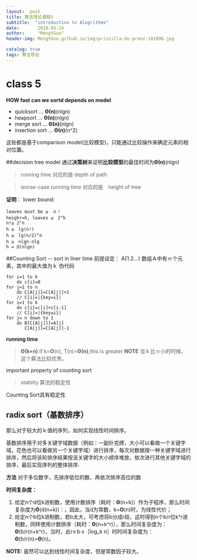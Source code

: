 ```yaml
---
layout:  post  
title: 算法导论课程5
subtitle:  "introduction to Alogrithms"
date:       2018-05-14
author:     "MengYGuo"
header-img: MengYGuo.github.io/img/priscilla-du-preez-181896.jpg

catalog: true
tags: 算法导论
---
```


# class 5
**HOW fast can we sortd depends on model**

 - quicksort ... **Θ(n)**(nlgn)
 - heapsort ... **Θ(n)**(nlgn)
 - merge sort ... **Θ(n)**(nlgn)
 - insertion sort ... **Θ(n)**(n^2)

这些都是基于comparison model(比较模型)，只能通过比较操作来确定元素的相对位置。　

##decision tree model
通过**决策树**来证明**比较模型**的最佳时间为**Θ(n)**(nlgn)

> running time 对应的是 depth of path

> worse-case running time 对应的是　height of tree

**证明**：
lower bound:

    leaves must be ≥　ｎ！
    heighr=h, leaves ≤　2^h
    n!≤ 2^n
    h ≥　lg(n!)
    h ≥　lg(n/2)^n
    h ≥　nlgn-nlg
    h = Ω(nlgn)

##Counting Sort -- sort in liner time
前提设定：
A{1.2...} 数组Ａ中有ｎ个元素，其中的最大值为ｋ
伪代码

    for i=1 to k
        do c[i]=0
    for j=1 to n
        do C[A[j]]=C[A[j]]+1 
        // C[i]=|{key=i}|
    for i=1 to k
        do c[i]=c[i]+c[i-1]
        // C[i]=|{key≤i}|
    for j= n down to 1
        do B[C[A[j]]]=A[j]
           C[A[j]]=C[A[j]]-1
     
 

**running time** 
> **Θ(k+n)**
> if k=**O**(n), T(n)=**Θ(n)**,this is greater
**NOTE**
当ｋ比ｎ小的时候，这个算法比较优秀。

important property of counting sort 

> stablity 算法的稳定性　

Counting Sort具有稳定性 

## radix sort（基数排序）
那么对于较大的ｋ值的序列，如何实现线性时间排序。

基数排序用于对多关键字域数据（例如：一副扑克牌，大小可以看做一个关键字域，花色也可以看做另一个关键字域）进行排序，每次对数据按一种关键字域进行排序，然后将该轮排序结果按该关键字的大小顺序堆放，依次进行其他关键字域的排序，最后实现序列的整体排序.

**方法**
对于多位数字，先排序低位的数，再依次排序高位的数

**时间复杂度：**

 1. 给定n个d位k进制数，使用计数排序（耗时：**Θ**(n+k)）作为子程序，那么时间复杂度为**Θ**(d(n+k))：，因此，当d为常数，k=**O**(n)时，为线性代价；
 2. 给定n个b位k进制数，若b太大，可考虑将b分成r段，这时得到n个b/r位k^r进制数，同样使用计数排序（耗时：**Θ**(n+k^r)），那么时间复杂度为：**Θ**(b/r(n+k^r)，当时，此r≤ｂ≤［log_k n］时时间复杂度为：**Θ**(b/r(n)=**Θ**(n)。

**NOTE:**
虽然可以达到线性时间复杂度，但是常数因子较大。

